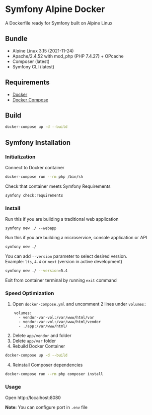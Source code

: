 # Symfony Alpine Docker
A Dockerfile ready for Symfony built on Alpine Linux

## Bundle
- Alpine Linux 3.15 (2021-11-24)
- Apache/2.4.52 with mod_php (PHP 7.4.27) + OPcache
- Composer (latest)
- Symfony CLI (latest)

## Requirements

* [Docker](https://docs.docker.com/engine/install/)
* [Docker Compose](https://docs.docker.com/compose/install/)

## Build

```bash
docker-compose up -d --build
```

## Symfony Installation

### Initialization

Connect to Docker container
```bash
docker-compose run --rm php /bin/sh
```

Check that container meets Symfony Requirements
```bash
symfony check:requirements
```

### Install

Run this if you are building a traditional web application
```
symfony new ./ --webapp
```

Run this if you are building a microservice, console application or API
```bash
symfony new ./
```

You can add  `--version` parameter to select desired version.<br>
Example: `lts`, `4.4` or `next` (version in active development)
```bash
symfony new ./ --version=5.4
```

Exit from container terminal by running `exit` command

### Speed Optimization

1) Open `docker-compose.yml` and uncomment 2 lines under `volumes:`
```
    volumes:
      - vendor-var-vol:/var/www/html/var
      - vendor-var-vol:/var/www/html/vendor
      - ./app:/var/www/html/
```
2) Delete `app/vendor` and  folder
3) Delete `app/var` folder
4) Rebuild Docker Container
```bash
docker-compose up -d --build
```
4) Reinstall Composer dependencies
```bash
docker-compose run --rm php composer install
```

### Usage

Open http://localhost:8080

**Note:** You can configure port in `.env` file